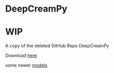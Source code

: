 # DeepCreamPy
# WIP

A copy of the deleted GitHub Repo DeepCreamPy

Download [here](https://icedrive.net/s/v3G8bfb5iVN8hh2z54V3VG6XNiX1)

some newer [models](https://drive.google.com/drive/folders/1_A0xFeJhrqpmulA6cC-a7RxJoQOD2RKm)
